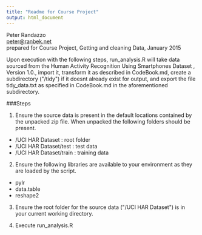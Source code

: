```yaml
---
title: "Readme for Course Project"
output: html_document
---
```

Peter Randazzo  
peter@ranbek.net  
prepared for Course Project, Getting and cleaning Data, January 2015     

Upon execution with the following steps, run_analysis.R will take data sourced from the Human Activity Recognition Using Smartphones Dataset , Version 1.0., import it, transform it as described in CodeBook.md, create a subdirectory ("/tidy") if it doesnt already exist for output, and export the file tidy_data.txt as specified in CodeBook.md in the aforementioned subdirectory.

###Steps
1. Ensure the source data is present in the default locations contained by the unpacked zip file. When unpacked the following folders should be present.    
+ /UCI HAR Dataset : root folder    
+ /UCI HAR Dataset/test : test data    
+ /UCI HAR Dataset/train : training data    

2. Ensure the following libraries are available to your environment as they are loaded by the script.    
+ pylr    
+ data.table    
+ reshape2    

3. Ensure the root folder for the source data ("/UCI HAR Dataset") is in your current working directory.     

4. Execute run_analysis.R    